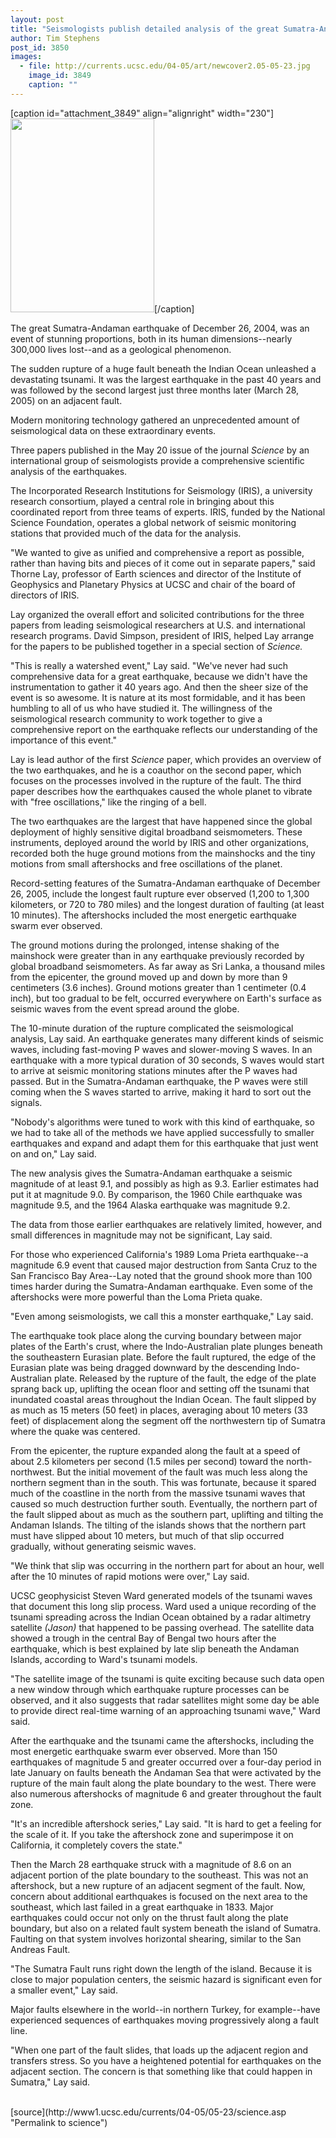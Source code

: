 ```yaml
---
layout: post
title: "Seismologists publish detailed analysis of the great Sumatra-Andaman earthquake"
author: Tim Stephens
post_id: 3850
images:
  - file: http://currents.ucsc.edu/04-05/art/newcover2.05-05-23.jpg
    image_id: 3849
    caption: ""
---
```


[caption id="attachment_3849" align="alignright" width="230"]<a href="http://localhost/mysite/wp-content/uploads/2005/05/newcover2.05-05-23.jpg"><img class="size-full wp-image-3849" src="http://localhost/mysite/wp-content/uploads/2005/05/newcover2.05-05-23.jpg" alt="" width="230" height="310" /></a>[/caption]
<a name="content" id="content"></a>
<p>
  The great Sumatra-Andaman earthquake of December 26, 2004, was an event of stunning proportions, both in its human dimensions--nearly 300,000 lives lost--and as a geological phenomenon.
</p>
<p>
  The sudden rupture of a huge fault beneath the Indian Ocean unleashed a devastating tsunami. It was the largest earthquake in the past 40 years and was followed by the second largest just three months later (March 28, 2005) on an adjacent fault.<br>
</p>
<p>
  Modern monitoring technology gathered an unprecedented amount of seismological data on these extraordinary events.
</p>
<p>
  Three papers published in the May 20 issue of the journal <i>Science</i> by an international group of seismologists provide a comprehensive scientific analysis of the earthquakes.
</p>
<p>
  The Incorporated Research Institutions for Seismology (IRIS), a university research consortium, played a central role in bringing about this coordinated report from three teams of experts. IRIS, funded by the National Science Foundation, operates a global network of seismic monitoring stations that provided much of the data for the analysis.<br>
</p>
<p>
  "We wanted to give as unified and comprehensive a report as possible, rather than having bits and pieces of it come out in separate papers," said Thorne Lay, professor of Earth sciences and director of the Institute of Geophysics and Planetary Physics at UCSC and chair of the board of directors of IRIS.<br>
</p>
<p>
  Lay organized the overall effort and solicited contributions for the three papers from leading seismological researchers at U.S. and international research programs. David Simpson, president of IRIS, helped Lay arrange for the papers to be published together in a special section of <i>Science.</i><br>
</p>
<p>
  "This is really a watershed event," Lay said. "We've never had such comprehensive data for a great earthquake, because we didn't have the instrumentation to gather it 40 years ago. And then the sheer size of the event is so awesome. It is nature at its most formidable, and it has been humbling to all of us who have studied it. The willingness of the seismological research community to work together to give a comprehensive report on the earthquake reflects our understanding of the importance of this event."<br>
</p>
<p>
  Lay is lead author of the first <i>Science</i> paper, which provides an overview of the two earthquakes, and he is a coauthor on the second paper, which focuses on the processes involved in the rupture of the fault. The third paper describes how the earthquakes caused the whole planet to vibrate with "free oscillations," like the ringing of a bell.<br>
</p>
<p>
  The two earthquakes are the largest that have happened since the global deployment of highly sensitive digital broadband seismometers. These instruments, deployed around the world by IRIS and other organizations, recorded both the huge ground motions from the mainshocks and the tiny motions from small aftershocks and free oscillations of the planet.<br>
</p>
<p>
  Record-setting features of the Sumatra-Andaman earthquake of December 26, 2005, include the longest fault rupture ever observed (1,200 to 1,300 kilometers, or 720 to 780 miles) and the longest duration of faulting (at least 10 minutes). The aftershocks included the most energetic earthquake swarm ever observed.<br>
</p>
<p>
  The ground motions during the prolonged, intense shaking of the mainshock were greater than in any earthquake previously recorded by global broadband seismometers. As far away as Sri Lanka, a thousand miles from the epicenter, the ground moved up and down by more than 9 centimeters (3.6 inches). Ground motions greater than 1 centimeter (0.4 inch), but too gradual to be felt, occurred everywhere on Earth's surface as seismic waves from the event spread around the globe.<br>
</p>
<p>
  The 10-minute duration of the rupture complicated the seismological analysis, Lay said. An earthquake generates many different kinds of seismic waves, including fast-moving P waves and slower-moving S waves. In an earthquake with a more typical duration of 30 seconds, S waves would start to arrive at seismic monitoring stations minutes after the P waves had passed. But in the Sumatra-Andaman earthquake, the P waves were still coming when the S waves started to arrive, making it hard to sort out the signals.<br>
</p>
<p>
  "Nobody's algorithms were tuned to work with this kind of earthquake, so we had to take all of the methods we have applied successfully to smaller earthquakes and expand and adapt them for this earthquake that just went on and on," Lay said.<br>
</p>
<p>
  The new analysis gives the Sumatra-Andaman earthquake a seismic magnitude of at least 9.1, and possibly as high as 9.3. Earlier estimates had put it at magnitude 9.0. By comparison, the 1960 Chile earthquake was magnitude 9.5, and the 1964 Alaska earthquake was magnitude 9.2.
</p>
<p>
  The data from those earlier earthquakes are relatively limited, however, and small differences in magnitude may not be significant, Lay said.<br>
</p>
<p>
  For those who experienced California's 1989 Loma Prieta earthquake--a magnitude 6.9 event that caused major destruction from Santa Cruz to the San Francisco Bay Area--Lay noted that the ground shook more than 100 times harder during the Sumatra-Andaman earthquake. Even some of the aftershocks were more powerful than the Loma Prieta quake.<br>
</p>
<p>
  "Even among seismologists, we call this a monster earthquake," Lay said.<br>
</p>
<p>
  The earthquake took place along the curving boundary between major plates of the Earth's crust, where the Indo-Australian plate plunges beneath the southeastern Eurasian plate. Before the fault ruptured, the edge of the Eurasian plate was being dragged downward by the descending Indo-Australian plate. Released by the rupture of the fault, the edge of the plate sprang back up, uplifting the ocean floor and setting off the tsunami that inundated coastal areas throughout the Indian Ocean. The fault slipped by as much as 15 meters (50 feet) in places, averaging about 10 meters (33 feet) of displacement along the segment off the northwestern tip of Sumatra where the quake was centered.<br>
</p>
<p>
  From the epicenter, the rupture expanded along the fault at a speed of about 2.5 kilometers per second (1.5 miles per second) toward the north-northwest. But the initial movement of the fault was much less along the northern segment than in the south. This was fortunate, because it spared much of the coastline in the north from the massive tsunami waves that caused so much destruction further south. Eventually, the northern part of the fault slipped about as much as the southern part, uplifting and tilting the Andaman Islands. The tilting of the islands shows that the northern part must have slipped about 10 meters, but much of that slip occurred gradually, without generating seismic waves.<br>
</p>
<p>
  "We think that slip was occurring in the northern part for about an hour, well after the 10 minutes of rapid motions were over," Lay said.<br>
</p>
<p>
  UCSC geophysicist Steven Ward generated models of the tsunami waves that document this long slip process. Ward used a unique recording of the tsunami spreading across the Indian Ocean obtained by a radar altimetry satellite <i>(Jason)</i> that happened to be passing overhead. The satellite data showed a trough in the central Bay of Bengal two hours after the earthquake, which is best explained by late slip beneath the Andaman Islands, according to Ward's tsunami models.<br>
</p>
<p>
  "The satellite image of the tsunami is quite exciting because such data open a new window through which earthquake rupture processes can be observed, and it also suggests that radar satellites might some day be able to provide direct real-time warning of an approaching tsunami wave," Ward said.<br>
</p>
<p>
  After the earthquake and the tsunami came the aftershocks, including the most energetic earthquake swarm ever observed. More than 150 earthquakes of magnitude 5 and greater occurred over a four-day period in late January on faults beneath the Andaman Sea that were activated by the rupture of the main fault along the plate boundary to the west. There were also numerous aftershocks of magnitude 6 and greater throughout the fault zone.<br>
</p>
<p>
  "It's an incredible aftershock series," Lay said. "It is hard to get a feeling for the scale of it. If you take the aftershock zone and superimpose it on California, it completely covers the state."<br>
</p>
<p>
  Then the March 28 earthquake struck with a magnitude of 8.6 on an adjacent portion of the plate boundary to the southeast. This was not an aftershock, but a new rupture of an adjacent segment of the fault. Now, concern about additional earthquakes is focused on the next area to the southeast, which last failed in a great earthquake in 1833. Major earthquakes could occur not only on the thrust fault along the plate boundary, but also on a related fault system beneath the island of Sumatra. Faulting on that system involves horizontal shearing, similar to the San Andreas Fault.<br>
</p>
<p>
  "The Sumatra Fault runs right down the length of the island. Because it is close to major population centers, the seismic hazard is significant even for a smaller event," Lay said.<br>
</p>
<p>
  Major faults elsewhere in the world--in northern Turkey, for example--have experienced sequences of earthquakes moving progressively along a fault line.<br>
</p>
<p>
  "When one part of the fault slides, that loads up the adjacent region and transfers stress. So you have a heightened potential for earthquakes on the adjacent section. The concern is that something like that could happen in Sumatra," Lay said.<br>
  <br>
</p>
[source](http://www1.ucsc.edu/currents/04-05/05-23/science.asp "Permalink to science")
